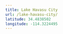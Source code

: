 ```yaml
---
title: Lake Havasu City
url: /lake-havasu-city/
latitude: 34.4838502
longitude: -114.3224495
---
```


